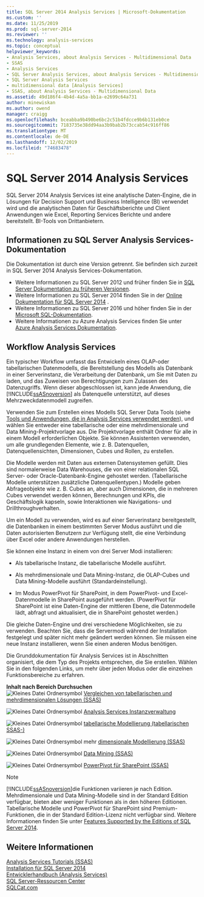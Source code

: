 ```yaml
---
title: SQL Server 2014 Analysis Services | Microsoft-Dokumentation
ms.custom: ''
ms.date: 11/25/2019
ms.prod: sql-server-2014
ms.reviewer: ''
ms.technology: analysis-services
ms.topic: conceptual
helpviewer_keywords:
- Analysis Services, about Analysis Services - Multidimensional Data
- SSAS
- Analysis Services
- SQL Server Analysis Services, about Analysis Services - Multidimensional Data
- SQL Server Analysis Services
- multidimensional data [Analysis Services]
- SSAS, about Analysis Services - Multidimensional Data
ms.assetid: 49d186f4-4b4d-4a5a-bb1a-e2699c64a731
author: minewiskan
ms.author: owend
manager: craigg
ms.openlocfilehash: bceabba9b490be6bc2c51b4fdcce9b6b131eb0ce
ms.sourcegitcommit: 7183735e38dd94aa3b9bab2b73ccab54c916ff86
ms.translationtype: MT
ms.contentlocale: de-DE
ms.lasthandoff: 12/02/2019
ms.locfileid: "74683478"
---
```

# <a name="sql-server-2014-analysis-services"></a>SQL Server 2014 Analysis Services

  SQL Server 2014 Analysis Services ist eine analytische Daten-Engine, die in Lösungen für Decision Support und Business Intelligence (BI) verwendet wird und die analytischen Daten für Geschäftsberichte und Client Anwendungen wie Excel, Reporting Services Berichte und andere bereitstellt. BI-Tools von Drittanbietern. 

## <a name="about-sql-server-analysis-services-documentation"></a>Informationen zu SQL Server Analysis Services-Dokumentation

Die Dokumentation ist durch eine Version getrennt. Sie befinden sich zurzeit in SQL Server 2014 Analysis Services-Dokumentation.

- Weitere Informationen zu SQL Server 2012 und früher finden Sie in [SQL Server Dokumentation zu früheren Versionen](https://docs.microsoft.com/previous-versions/sql/).
- Weitere Informationen zu SQL Server 2014 finden Sie in der [Online Dokumentation für SQL Server 2014](../2014-toc/index.yml) .
- Weitere Informationen zu SQL Server 2016 und höher finden Sie in der [Microsoft SQL-Dokumentation](https://docs.microsoft.com/sql/).
- Weitere Informationen zu Azure Analysis Services finden Sie unter [Azure Analysis Services Dokumentation](https://docs.microsoft.com/azure/analysis-services/).

## <a name="analysis-services-workflow"></a>Workflow Analysis Services

Ein typischer Workflow umfasst das Entwickeln eines OLAP-oder tabellarischen Datenmodells, die Bereitstellung des Modells als Datenbank in einer Serverinstanz, die Verarbeitung der Datenbank, um Sie mit Daten zu laden, und das Zuweisen von Berechtigungen zum Zulassen des Datenzugriffs. Wenn dieser abgeschlossen ist, kann jede Anwendung, die [!INCLUDE[ssASnoversion](../includes/ssasnoversion-md.md)] als Datenquelle unterstützt, auf dieses Mehrzweckdatenmodell zugreifen.  
  
 Verwenden Sie zum Erstellen eines Modells SQL Server Data Tools (siehe [Tools und Anwendungen, die in Analysis Services verwendet werden](tools-and-applications-used-in-analysis-services.md)), und wählen Sie entweder eine tabellarische oder eine mehrdimensionale und Data Mining-Projektvorlage aus. Die Projektvorlage enthält Ordner für alle in einem Modell erforderlichen Objekte. Sie können Assistenten verwenden, um alle grundlegenden Elemente, wie z. B. Datenquellen, Datenquellensichten, Dimensionen, Cubes und Rollen, zu erstellen.  
  
 Die Modelle werden mit Daten aus externen Datensystemen gefüllt. Dies sind normalerweise Data Warehouses, die von einer relationalen SQL Server- oder Oracle-Datenbank-Engine gehostet werden. (Tabellarische Modelle unterstützen zusätzliche Datenquellentypen.) Modelle geben Abfrageobjekte wie z. B. Cubes an, aber auch Dimensionen, die in mehreren Cubes verwendet werden können, Berechnungen und KPIs, die Geschäftslogik kapseln, sowie Interaktionen wie Navigations- und Drillthroughverhalten.  
  
 Um ein Modell zu verwenden, wird es auf einer Serverinstanz bereitgestellt, die Datenbanken in einem bestimmten Server Modus ausführt und die Daten autorisierten Benutzern zur Verfügung stellt, die eine Verbindung über Excel oder andere Anwendungen herstellen.  
  
 Sie können eine Instanz in einem von drei Server Modi installieren:  
  
-   Als tabellarische Instanz, die tabellarische Modelle ausführt.  
  
-   Als mehrdimensionale und Data Mining-Instanz, die OLAP-Cubes und Data Mining-Modelle ausführt (Standardeinstellung).  
  
-   Im Modus PowerPivot für SharePoint, in dem PowerPivot- und Excel-Datenmodelle in SharePoint ausgeführt werden. (PowerPivot für SharePoint ist eine Daten-Engine der mittleren Ebene, die Datenmodelle lädt, abfragt und aktualisiert, die in SharePoint gehostet werden.)  
  
 Die gleiche Daten-Engine und drei verschiedene Möglichkeiten, sie zu verwenden. Beachten Sie, dass die Servermodi während der Installation festgelegt und später nicht mehr geändert werden können. Sie müssen eine neue Instanz installieren, wenn Sie einen anderen Modus benötigen.  
  
 Die Grunddokumentation für Analysis Services ist in Abschnitten organisiert, die dem Typ des Projekts entsprechen, die Sie erstellen. Wählen Sie in den folgenden Links, um mehr über jeden Modus oder die einzelnen Funktionsbereiche zu erfahren.  
  
 **Inhalt nach Bereich Durchsuchen**  
 ![Kleines Datei Ordnersymbol](../../2014/integration-services/media/filefolder-small.gif "Kleines Dateiordnersymbol") [Vergleichen von tabellarischen und mehrdimensionalen Lösungen &#40;SSAS&#41;](comparing-tabular-and-multidimensional-solutions-ssas.md)  
  
 ![Kleines Datei Ordnersymbol](../../2014/integration-services/media/filefolder-small.gif "Kleines Dateiordnersymbol") [Analysis Services Instanzverwaltung](instances/analysis-services-instance-management.md)  
  
 ![Kleines Datei Ordnersymbol](../../2014/integration-services/media/filefolder-small.gif "Kleines Dateiordnersymbol") [tabellarische Modellierung &#40;tabellarischen SSAS-&#41;](tabular-models/tabular-models-ssas.md)  
  
 ![Kleines Datei Ordnersymbol](../../2014/integration-services/media/filefolder-small.gif "Kleines Dateiordnersymbol") mehr [dimensionale Modellierung &#40;SSAS&#41;](multidimensional-models/multidimensional-models-ssas.md)  
  
 ![Kleines Datei Ordnersymbol](../../2014/integration-services/media/filefolder-small.gif "Kleines Dateiordnersymbol") [Data Mining &#40;SSAS&#41;](data-mining/data-mining-ssas.md)  
  
 ![Kleines Datei Ordnersymbol](../../2014/integration-services/media/filefolder-small.gif "Kleines Dateiordnersymbol") [PowerPivot für SharePoint &#40;SSAS&#41;](power-pivot-sharepoint/power-pivot-for-sharepoint-ssas.md)  
  
> [!NOTE]  
>  [!INCLUDE[ssASnoversion](../includes/ssasnoversion-md.md)]die Funktionen variieren je nach Edition. Mehrdimensionale und Data Mining-Modelle sind in der Standard Edition verfügbar, bieten aber weniger Funktionen als in den höheren Editionen. Tabellarische Modelle und PowerPivot für SharePoint sind Premium-Funktionen, die in der Standard Edition-Lizenz nicht verfügbar sind. Weitere Informationen finden Sie unter [Features Supported by the Editions of SQL Server 2014](../../2014/getting-started/features-supported-by-the-editions-of-sql-server-2014.md).  
  
## <a name="see-also"></a>Weitere Informationen  
 [Analysis Services Tutorials &#40;SSAS&#41;](analysis-services-tutorials-ssas.md)   
 [Installation für SQL Server 2014](../database-engine/install-windows/installation-for-sql-server.md)   
 [Entwicklerhandbuch &#40;Analysis Services&#41;](analysis-services-developer-documentation.md)   
 [SQL Server-Ressourcen Center](https://go.microsoft.com/fwlink/?linkID=219676)   
 [SQLCat.com](https://go.microsoft.com/fwlink/?linkID=220963)  
  
  
